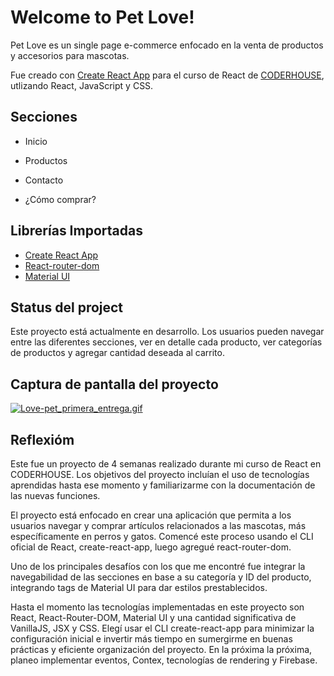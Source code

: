 # Welcome to **Pet Love**!

Pet Love es un single page e-commerce enfocado en la venta de productos y accesorios para mascotas.

Fue creado con [Create React App](https://github.com/facebook/create-react-app) para el curso de React de [CODERHOUSE](https://www.coderhouse.com), utlizando React, JavaScript y CSS.

## Secciones

- Inicio

- Productos

- Contacto

- ¿Cómo comprar?

## Librerías Importadas

- [Create React App](https://github.com/facebook/create-react-app)
- [React-router-dom](https://reactrouter.com/docs/en/v6/getting-started/installation#basic-installation) 
- [Material UI](https://mui.com/material-ui)

## Status del project

Este proyecto está actualmente en desarrollo. Los usuarios pueden navegar entre las diferentes secciones, ver en detalle cada producto, ver categorías de productos y agregar cantidad deseada al carrito.

## Captura de pantalla del proyecto

[![Love-pet_primera_entrega.gif](https://s8.gifyu.com/images/Love-pet_primera_entrega.gif)](https://drive.google.com/file/d/1oqd8sgyeewoh3FXjEt8_5FGLxxWIvaLj/view?usp=sharing)

## Reflexióm

Este fue un proyecto de 4 semanas realizado durante mi curso de React en CODERHOUSE. Los objetivos del proyecto incluían el uso de tecnologías aprendidas hasta ese momento y familiarizarme con la documentación de las nuevas funciones.

El proyecto está enfocado en crear una aplicación que permita a los usuarios navegar y comprar artículos relacionados a las mascotas, más específicamente en perros y gatos. Comencé este proceso usando el CLI oficial de React, create-react-app, luego agregué react-router-dom.

Uno de los principales desafíos con los que me encontré fue integrar la navegabilidad de las secciones en base a su categoría y ID del producto, integrando tags de Material UI para dar estilos prestablecidos.

Hasta el momento las tecnologías implementadas en este proyecto son React, React-Router-DOM, Material UI y una cantidad significativa de VanillaJS, JSX y CSS. Elegí usar el CLI create-react-app para minimizar la configuración inicial e invertir más tiempo en sumergirme en buenas prácticas y eficiente organización del proyecto. En la próxima la próxima, planeo implementar eventos, Contex, tecnologías de rendering y Firebase.